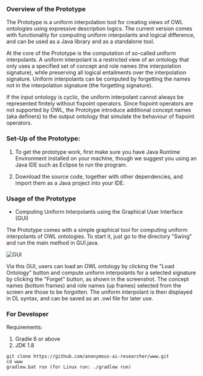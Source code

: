 ### Overview of the Prototype

The Prototype is a uniform interpolation tool for creating views of OWL ontologies using expressive description logics. The current version comes with functionality for computing uniform interpolants and logical difference, and can be used as a Java library and as a standalone tool.

At the core of the Prototype is the computation of so-called uniform interpolants. A uniform interpolant is a restricted view of an ontology that only uses a specified set of concept and role names (the interpolation signature), while preserving all logical entailments over the interpolation signature. Uniform interpolants can be computed by forgetting the names not in the interpolation signature (the forgetting signature). 

If the input ontology is cyclic, the uniform interpolant cannot always be represented finitely without fixpoint operators. Since fixpoint operators are not supported by OWL, the Prototype introduce additional concept names (aka definers) to the output ontology that simulate the behaviour of fixpoint operators.

### Set-Up of the Prototype:

1. To get the prototype work, first make sure you have Java Runtime Environment installed on your machine, though we suggest you using an Java IDE such as Eclipse to run the program.

2. Download the source code, together with other dependencies, and import them as a Java project into your IDE.

### Usage of the Prototype

- Computing Uniform Interpolants using the Graphical User Interface (GUI)

The Prototype comes with a simple graphical tool for computing uniform interpolants of OWL ontologies. To start it, just go to the directory "Swing" and run the main method in GUI.java.

![GUI](https://github.com/anonymous-ai-researcher/www/blob/master/GUI.jpg?raw=true)

Via this GUI, users can load an OWL ontology by clicking the "Load Ontology" button and compute uniform interpolants for a selected signature by clicking the "Forget" button, as shown in the screenshot. The concept names (bottom frames) and role names (up frames) selected from the screen are those to be forgotten. The uniform interpolant is then displayed in DL syntax, and can be saved as an .owl file for later use.


### For Developer
Requirements:
1. Gradle 6 or above
2. JDK 1.8 
```
git clone https://github.com/anonymous-ai-researcher/www.git
cd www
gradlew.bat run (for Linux run: ./gradlew run)
```
